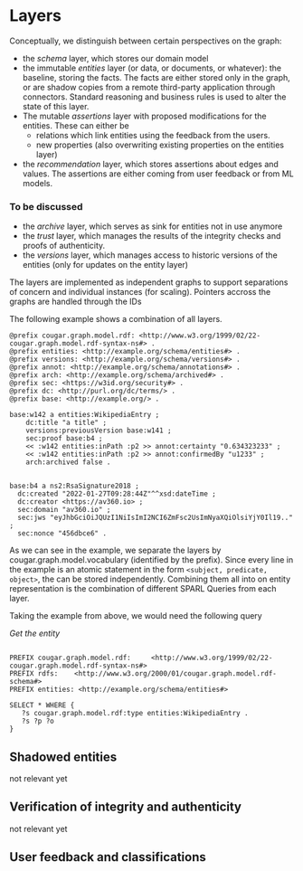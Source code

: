 # Layers

Conceptually, we distinguish between certain perspectives on the graph:

* the *schema* layer, which stores our domain model
* the immutable *entities* layer (or data, or documents, or whatever): the baseline, storing the facts. The facts are either stored
  only in the graph, or are shadow copies from a remote third-party application through connectors. Standard reasoning
  and business rules is used to alter the state of this layer.
* The mutable *assertions* layer with proposed modifications for the entities. These can either be
  *  relations which link entities using the feedback from the users. 
  *  new properties (also overwriting existing properties on the entities layer)
* the *recommendation* layer, which stores assertions about edges and values. The assertions are either coming from user
  feedback or from ML models.


### To be discussed
* the *archive* layer, which serves as sink for entities not in use anymore
* the *trust* layer, which manages the results of the integrity checks and proofs of authenticity.
* the *versions* layer, which manages access to historic versions of the entities (only for updates on the entity layer)

The layers are implemented as independent graphs to support separations of concern and individual instances (for
scaling). Pointers accross the graphs are handled through the IDs

The following example shows a combination of all layers.

```turtle
@prefix cougar.graph.model.rdf: <http://www.w3.org/1999/02/22-cougar.graph.model.rdf-syntax-ns#> .
@prefix entities: <http://example.org/schema/entities#> .
@prefix versions: <http://example.org/schema/versions#> .
@prefix annot: <http://example.org/schema/annotations#> .
@prefix arch: <http://example.org/schema/archived#> .
@prefix sec: <https://w3id.org/security#> .
@prefix dc: <http://purl.org/dc/terms/> .
@prefix base: <http://example.org/> .

base:w142 a entities:WikipediaEntry ;
    dc:title "a title" ; 
    versions:previousVersion base:w141 ;
    sec:proof base:b4 ;
    << :w142 entities:inPath :p2 >> annot:certainty "0.634323233" ;
    << :w142 entities:inPath :p2 >> annot:confirmedBy "u1233" ;
    arch:archived false .


base:b4 a ns2:RsaSignature2018 ;
  dc:created "2022-01-27T09:28:44Z"^^xsd:dateTime ;
  dc:creator <https://av360.io> ;
  sec:domain "av360.io" ;
  sec:jws "eyJhbGciOiJQUzI1NiIsImI2NCI6ZmFsc2UsImNyaXQiOlsiYjY0Il19.." ;
  sec:nonce "456dbce6" .

```

As we can see in the example, we separate the layers by cougar.graph.model.vocabulary (identified by the prefix). Since
every line in the example is an atomic statement in the form `<subject, predicate, object>`, the can be stored
independently. Combining them all into on entity representation is the combination of different SPARL Queries from each
layer.

Taking the example from above, we would need the following query

*Get the entity*

```

PREFIX cougar.graph.model.rdf:     <http://www.w3.org/1999/02/22-cougar.graph.model.rdf-syntax-ns#>
PREFIX rdfs:    <http://www.w3.org/2000/01/cougar.graph.model.rdf-schema#>
PREFIX entities: <http://example.org/schema/entities#>

SELECT * WHERE { 
   ?s cougar.graph.model.rdf:type entities:WikipediaEntry .
   ?s ?p ?o
}
```

## Shadowed entities

not relevant yet

## Verification of integrity and authenticity

not relevant yet

## User feedback and classifications
